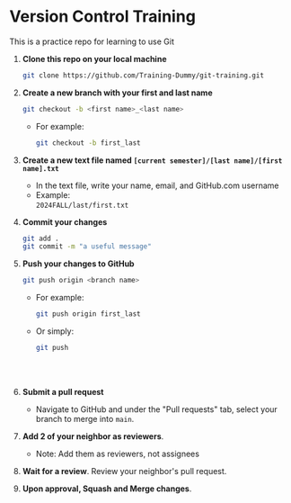 # Version Control Training

This is a practice repo for learning to use Git

1. **Clone this repo on your local machine**  
   ```bash
   git clone https://github.com/Training-Dummy/git-training.git
   ```

2. **Create a new branch with your first and last name**  
   ```bash
   git checkout -b <first name>_<last name>
   ```
   - For example:  
     ```bash
     git checkout -b first_last
     ```

3. **Create a new text file named `[current semester]/[last name]/[first name].txt`**
   - In the text file, write your name, email, and GitHub.com username
   - Example:  
     `2024FALL/last/first.txt`

4. **Commit your changes**
   ```bash
   git add .
   git commit -m "a useful message"
   ```

5. **Push your changes to GitHub**
   ```bash
   git push origin <branch name>
   ```
   - For example:  
     ```bash
     git push origin first_last
     ```
   - Or simply:  
     ```bash
     git push
     ```
</br></br>

6. **Submit a pull request**
   - Navigate to GitHub and under the "Pull requests" tab, select your branch to merge into `main`.

7. **Add 2 of your neighbor as reviewers**.
   - Note: Add them as reviewers, not assignees

8. **Wait for a review**. Review your neighbor's pull request.

9. **Upon approval, Squash and Merge changes**.

